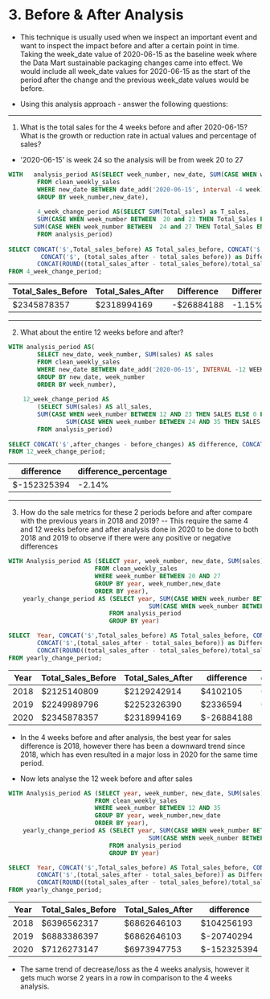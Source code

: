 # 3. Before & After Analysis
- This technique is usually used when we inspect an important event and want to inspect the impact before and after a certain point in time. Taking the week_date value of 2020-06-15 as the baseline week where the Data Mart sustainable packaging changes came into effect. We would include all week_date values for 2020-06-15 as the start of the period after the change and the previous week_date values would be before.

 - Using this analysis approach - answer the following questions:
   
----
1. What is the total sales for the 4 weeks before and after 2020-06-15? What is the growth or reduction rate in actual values and percentage of sales?

 - '2020-06-15' is week 24 so the analysis will be from week 20 to 27
```sql
WITH   analysis_period AS(SELECT week_number, new_date, SUM(CASE WHEN week_number BETWEEN 20 AND 27 THEN Sales END) as total_sales
		FROM clean_weekly_sales
		WHERE new_date BETWEEN date_add('2020-06-15', interval -4 week) AND date_add('2020-06-15', interval 4 week)
		GROUP BY week_number,new_date), 
        
		4_week_change_period AS(SELECT SUM(Total_sales) as T_sales, 
        SUM(CASE WHEN week_number BETWEEN  20 and 23 THEN Total_Sales END) as total_sales_before, 
	   SUM(CASE WHEN week_number BETWEEN  24 and 27 THEN Total_Sales END) as total_sales_after
		FROM analysis_period)
        
SELECT CONCAT('$',Total_sales_before) AS Total_sales_before, CONCAT('$',Total_sales_after) AS Total_sales_after, 
		 CONCAT('$', (total_sales_after - total_sales_before)) as Difference, 
		CONCAT(ROUND((total_sales_after - total_sales_before)/total_sales_before * 100, 2),'%') as Difference_percentage
FROM 4_week_change_period;
```

| Total_Sales_Before |Total_Sales_After | Difference | Difference_percentage |
| ----------- |----------- | ----------- |  ----------- |
| $2345878357 | $2318994169 | -$26884188 | -1.15% |


----

2. What about the entire 12 weeks before and after?


```sql
WITH analysis_period AS(
		SELECT new_date, week_number, SUM(sales) AS sales
		FROM clean_weekly_sales
		WHERE new_date BETWEEN date_add('2020-06-15', INTERVAL -12 WEEK) AND date_add('2020-06-15', INTERVAL 12 WEEK)
		GROUP BY new_date, week_number
		ORDER BY week_number),
        
	12_week_change_period AS
		(SELECT SUM(sales) AS all_sales,
        SUM(CASE WHEN week_number BETWEEN 12 AND 23 THEN SALES ELSE 0 END) AS before_changes, 
				SUM(CASE WHEN week_number BETWEEN 24 AND 35 THEN SALES ELSE 0 END) AS after_changes
		FROM analysis_period)
        
SELECT CONCAT('$',after_changes - before_changes) AS difference, CONCAT(ROUND((after_changes - before_changes)/before_changes * 100,2), '%') AS difference_percentage
FROM 12_week_change_period;
```
 | difference | difference_percentage |
| ----------- | ----------- |
 | $-152325394 | -2.14% |
 
----

3. How do the sale metrics for these 2 periods before and after compare with the previous years in 2018 and 2019?
-- This require the same 4 and 12 weeks before and after analysis done in 2020 to be done to both 2018 and 2019 to observe if there were any positive or negative differences 

```sql
WITH Analysis_period AS (SELECT year, week_number, new_date, SUM(sales) as total_sales
						FROM clean_weekly_sales
						WHERE week_number BETWEEN 20 AND 27 
						GROUP BY year, week_number,new_date
						ORDER BY year),
	yearly_change_period AS (SELECT year, SUM(CASE WHEN week_number BETWEEN  20 and 23 THEN Total_Sales END) as total_sales_before, 
									   SUM(CASE WHEN week_number BETWEEN  24 and 27 THEN Total_Sales END) as total_sales_after
							FROM analysis_period
							GROUP BY year)

SELECT  Year, CONCAT('$',Total_sales_before) AS Total_sales_before, CONCAT('$',Total_sales_after) AS Total_sales_after, 
		CONCAT('$',(total_sales_after - total_sales_before)) as Difference, 
		CONCAT(ROUND((total_sales_after - total_sales_before)/total_sales_before * 100, 2),'%') as Difference_percentage
FROM yearly_change_period;
```

| Year | Total_Sales_Before |Total_Sales_After | difference | difference_percentage |
| ----------- | ----------- |----------- | ----------- |  ----------- |
| 2018| $2125140809 | $2129242914 | $4102105 | 0.19% |
| 2019 | $2249989796 | $2252326390 |  $2336594 |0.10% |
| 2020| $2345878357 | $2318994169 | $-26884188 | 1.15% |


- In the 4 weeks before and after analysis, the best year for sales difference is 2018, however there has been a downward trend since 2018, which has even resulted in a major loss in 2020 for the same time period.

- Now lets analyse the 12 week before and after sales

```sql
WITH Analysis_period AS (SELECT year, week_number, new_date, SUM(sales) as total_sales
						FROM clean_weekly_sales
						WHERE week_number BETWEEN 12 AND 35 
						GROUP BY year, week_number,new_date
						ORDER BY year),
	yearly_change_period AS (SELECT year, SUM(CASE WHEN week_number BETWEEN  12 AND 23 THEN Total_Sales END) as total_sales_before, 
									   SUM(CASE WHEN week_number BETWEEN  24 and 35 THEN Total_Sales END) as total_sales_after
							FROM analysis_period
							GROUP BY year)

SELECT  Year, CONCAT('$',Total_sales_before) AS Total_sales_before, CONCAT('$',Total_sales_after) AS Total_sales_after, 
		CONCAT('$',(total_sales_after - total_sales_before)) as Difference, 
		CONCAT(ROUND((total_sales_after - total_sales_before)/total_sales_before * 100, 2),'%') as Difference_percentage
FROM yearly_change_period;
```


| Year | Total_Sales_Before |Total_Sales_After | difference | difference_percentage |
| ----------- | ----------- |----------- | ----------- |  ----------- |
| 2018| $6396562317 | $6862646103 | $104256193 | 1.63% |
| 2019 | $6883386397 | $6862646103 |  $-20740294 |0.3% |
| 2020| $7126273147 | $6973947753 | $-152325394 | 2.14% |

- The same trend of decrease/loss as the 4 weeks analysis, however it gets much worse 2 years in a row in comparison to the 4 weeks analysis.
